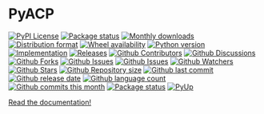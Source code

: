 # PyACP

[![PyPI License](https://img.shields.io/pypi/l/pyacp.svg)](https://pypi.org/project/pyacp/)
[![Package status](https://img.shields.io/pypi/status/pyacp.svg)](https://pypi.org/project/pyacp/)
[![Monthly downloads](https://img.shields.io/pypi/dm/pyacp.svg)](https://pypi.org/project/pyacp/)
[![Distribution format](https://img.shields.io/pypi/format/pyacp.svg)](https://pypi.org/project/pyacp/)
[![Wheel availability](https://img.shields.io/pypi/wheel/pyacp.svg)](https://pypi.org/project/pyacp/)
[![Python version](https://img.shields.io/pypi/pyversions/pyacp.svg)](https://pypi.org/project/pyacp/)
[![Implementation](https://img.shields.io/pypi/implementation/pyacp.svg)](https://pypi.org/project/pyacp/)
[![Releases](https://img.shields.io/github/downloads/phil65/pyacp/total.svg)](https://github.com/phil65/pyacp/releases)
[![Github Contributors](https://img.shields.io/github/contributors/phil65/pyacp)](https://github.com/phil65/pyacp/graphs/contributors)
[![Github Discussions](https://img.shields.io/github/discussions/phil65/pyacp)](https://github.com/phil65/pyacp/discussions)
[![Github Forks](https://img.shields.io/github/forks/phil65/pyacp)](https://github.com/phil65/pyacp/forks)
[![Github Issues](https://img.shields.io/github/issues/phil65/pyacp)](https://github.com/phil65/pyacp/issues)
[![Github Issues](https://img.shields.io/github/issues-pr/phil65/pyacp)](https://github.com/phil65/pyacp/pulls)
[![Github Watchers](https://img.shields.io/github/watchers/phil65/pyacp)](https://github.com/phil65/pyacp/watchers)
[![Github Stars](https://img.shields.io/github/stars/phil65/pyacp)](https://github.com/phil65/pyacp/stars)
[![Github Repository size](https://img.shields.io/github/repo-size/phil65/pyacp)](https://github.com/phil65/pyacp)
[![Github last commit](https://img.shields.io/github/last-commit/phil65/pyacp)](https://github.com/phil65/pyacp/commits)
[![Github release date](https://img.shields.io/github/release-date/phil65/pyacp)](https://github.com/phil65/pyacp/releases)
[![Github language count](https://img.shields.io/github/languages/count/phil65/pyacp)](https://github.com/phil65/pyacp)
[![Github commits this month](https://img.shields.io/github/commit-activity/m/phil65/pyacp)](https://github.com/phil65/pyacp)
[![Package status](https://codecov.io/gh/phil65/pyacp/branch/main/graph/badge.svg)](https://codecov.io/gh/phil65/pyacp/)
[![PyUp](https://pyup.io/repos/github/phil65/pyacp/shield.svg)](https://pyup.io/repos/github/phil65/pyacp/)

[Read the documentation!](https://phil65.github.io/pyacp/)
